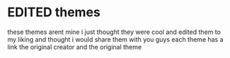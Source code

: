 # EDITED themes

these themes arent mine i just thought they were cool and edited them to my liking and thought i would share them with you guys each theme has a link the original creator and the original theme